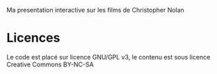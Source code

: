 Ma presentation interactive sur les films de Christopher Nolan

# Licences

Le code est placé sur licence GNU/GPL v3, le contenu est sous licence Creative
Commons BY-NC-SA
